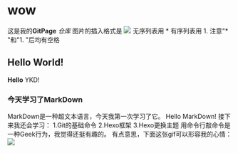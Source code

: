 # wow
这是我的**GitPage** *仓库*
图片的插入格式是 ![](图片的url)
无序列表用 * 
有序列表用 1.
注意"* "和"1. "后均有空格
## Hello World!
**Hello** YKD!
### 今天学习了MarkDown
MarkDown是一种超文本语言，今天我第一次学习了它。
Hello MarkDown!
接下来我还会学习：
1.Git的基础命令
2.Hexo框架
3.Hexo更换主题
用命令行敲命令是一种Geek行为，我觉得还挺有趣的。
有点意思，下面这张gif可以形容我的心情：
![](https://qgt-style.oss-cn-hangzhou.aliyuncs.com/newcoursep4/g1/g1-2-2/tenor.gif)

